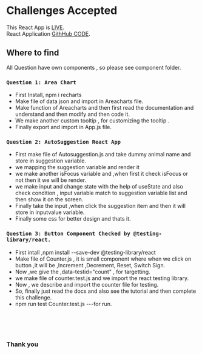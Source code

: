 # Challenges Accepted

This React App is [LIVE](https://career-zone.netlify.app/).\
React Application [GithHub CODE](https://career-zone.netlify.app/).

## Where to find

All Question have own components , so please see component folder.

### `Question 1: Area Chart`

- First Install, npm i recharts
- Make file of data json and import in Areacharts file.
- Make function of Areacharts and then first read the documentation and understand and then modify and then code it.
- We make another custom tooltip , for customizing the tooltip .
- Finally export and import in App.js file.




### `Question 2: AutoSuggestion React App`

- First make file of Autosuggestion.js and take dummy animal name and store in suggestion variable.
- we mapping the suggestion variable and render it 
- we make another isFocus variable and ,when first it check isFocus or not then it we will be render.
- we make input and change state with the help of useState and also check condition , input variable match to suggestion variable list and then show it on the screen.
- Finally take the input ,when click the suggestion item and then it will store in inputvalue variable.
- Finally some css for better design and thats it.

### `Question 3: Button Component Checked by @testing-library/react.`

- First intall  ,npm install --save-dev @testing-library/react
- Make file of Counter.js , it is small component where when we click on button ,it will be ,Increment ,Decrement, Reset, Switch Sign.
- Now ,we give the ,data-testid="count" , for targetting.
- we make file of counter.test.js and we import the react testing library.
- Now , we describe and import the counter file for testing.
- So, finally just read the docs and also see the tutorial and then complete this challenge.
- npm run test Counter.test.js ---for run.

<br>
<br>
<br>

### Thank you
